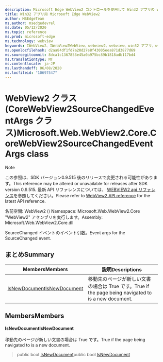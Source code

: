 ```yaml
---
description: Microsoft Edge WebView2 コントロールを使用して Win32 アプリの web コンテンツをホストする
title: Win32 アプリ用 Microsoft Edge WebView2
author: MSEdgeTeam
ms.author: msedgedevrel
ms.date: 05/12/2020
ms.topic: reference
ms.prod: microsoft-edge
ms.technology: webview
keywords: IWebView2、IWebView2WebView、webview2、webview、win32 アプリ、win32、edge、ICoreWebView2、ICoreWebView2Controller、browser control、edge html
ms.openlocfilehash: d2aa84df1fd7a20d27e8f43005eea871d3877d69
ms.sourcegitcommit: 8dca1c1367853e45a0a975bc89b1818adb117bd4
ms.translationtype: MT
ms.contentlocale: ja-JP
ms.lasthandoff: 06/08/2020
ms.locfileid: "10697547"
---
```

# <span data-ttu-id="525cf-104">WebView2 クラス (CoreWebView2SourceChangedEventArgs クラス)</span><span class="sxs-lookup"><span data-stu-id="525cf-104">Microsoft.Web.WebView2.Core.CoreWebView2SourceChangedEventArgs class</span></span> 

> [!NOTE]
> <span data-ttu-id="525cf-105">この参照は、SDK バージョン0.9.515 後のリリースで変更される可能性があります。</span><span class="sxs-lookup"><span data-stu-id="525cf-105">This reference may be altered or unavailable for releases after SDK version 0.9.515.</span></span> <span data-ttu-id="525cf-106">最新 API リファレンスについては、 [WEBVIEW2 api リファレンス](../../../webview2-api-reference.md)を参照してください。</span><span class="sxs-lookup"><span data-stu-id="525cf-106">Please refer to [WebView2 API reference](../../../webview2-api-reference.md) for the latest API reference.</span></span>

<span data-ttu-id="525cf-107">名前空間: WebView2 () </span><span class="sxs-lookup"><span data-stu-id="525cf-107">Namespace: Microsoft.Web.WebView2.Core</span></span>\
<span data-ttu-id="525cf-108">"WebView2" アセンブリを実行します。</span><span class="sxs-lookup"><span data-stu-id="525cf-108">Assembly: Microsoft.Web.WebView2.Core.dll</span></span>

<span data-ttu-id="525cf-109">SourceChanged イベントのイベント引数。</span><span class="sxs-lookup"><span data-stu-id="525cf-109">Event args for the SourceChanged event.</span></span>

## <span data-ttu-id="525cf-110">まとめ</span><span class="sxs-lookup"><span data-stu-id="525cf-110">Summary</span></span>

 <span data-ttu-id="525cf-111">Members</span><span class="sxs-lookup"><span data-stu-id="525cf-111">Members</span></span>                        | <span data-ttu-id="525cf-112">説明</span><span class="sxs-lookup"><span data-stu-id="525cf-112">Descriptions</span></span>
--------------------------------|---------------------------------------------
[<span data-ttu-id="525cf-113">IsNewDocument</span><span class="sxs-lookup"><span data-stu-id="525cf-113">IsNewDocument</span></span>](#isnewdocument) | <span data-ttu-id="525cf-114">移動先のページが新しい文書の場合は True です。</span><span class="sxs-lookup"><span data-stu-id="525cf-114">True if the page being navigated to is a new document.</span></span>

## <span data-ttu-id="525cf-115">Members</span><span class="sxs-lookup"><span data-stu-id="525cf-115">Members</span></span>

#### <span data-ttu-id="525cf-116">IsNewDocument</span><span class="sxs-lookup"><span data-stu-id="525cf-116">IsNewDocument</span></span> 

<span data-ttu-id="525cf-117">移動先のページが新しい文書の場合は True です。</span><span class="sxs-lookup"><span data-stu-id="525cf-117">True if the page being navigated to is a new document.</span></span>

> <span data-ttu-id="525cf-118">public bool [IsNewDocument](#isnewdocument)</span><span class="sxs-lookup"><span data-stu-id="525cf-118">public bool [IsNewDocument](#isnewdocument)</span></span>

